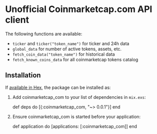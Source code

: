 # Unofficial Coinmarketcap.com API client

The following functions are available:

* `ticker` and `ticker("token_name")` for ticker and 24h data
* `global_data` for number of active tokens, assets, etc.
* `fetch_coin_data("token_name")` for historical data
* `fetch_known_coins_data` for all coinmarketcap tokens catalog


## Installation

If [available in Hex](https://hex.pm/docs/publish), the package can be installed as:

  1. Add coinmarketcap_com to your list of dependencies in `mix.exs`:

        def deps do
          [{:coinmarketcap_com, "~> 0.0.1"}]
        end

  2. Ensure coinmarketcap_com is started before your application:

        def application do
          [applications: [:coinmarketcap_com]]
        end
